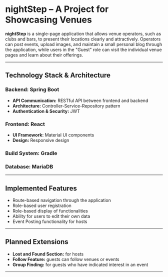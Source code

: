 # nightStep – A Project for Showcasing Venues

**nightStep** is a single-page application that allows venue operators, such as clubs and bars, to present their locations clearly and attractively. Operators can post events, upload images, and maintain a small personal blog through the application, while users in the "Guest" role can visit the individual venue pages and learn about their offerings.

---

## Technology Stack & Architecture

### Backend: Spring Boot
- **API Communication:** RESTful API between frontend and backend
- **Architecture:** Controller-Service-Repository pattern
- **Authentication & Security:** JWT

### Frontend: React
- **UI Framework:** Material UI components
- **Design:** Responsive design

### Build System: Gradle

### Database: MariaDB

---

## Implemented Features

- Route-based navigation through the application
- Role-based user registration
- Role-based display of functionalities
- Ability for users to edit their own data
- Event Posting functionality for hosts

---

## Planned Extensions

- **Lost and Found Section:** for hosts
- **Follow Feature:** guests can follow venues or events
- **Group Finding:** for guests who have indicated interest in an event

---


